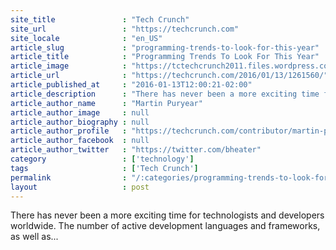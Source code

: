 ```yaml
---
site_title               : "Tech Crunch"
site_url                 : "https://techcrunch.com"
site_locale              : "en_US"
article_slug             : "programming-trends-to-look-for-this-year"
article_title            : "Programming Trends To Look For This Year"
article_image            : "https://tctechcrunch2011.files.wordpress.com/2015/11/shutterstock_323723186.jpg?w=764&h=400&crop=1"
article_url              : "https://techcrunch.com/2016/01/13/1261560/"
article_published_at     : "2016-01-13T12:00:21-02:00"
article_description      : "There has never been a more exciting time for technologists and developers worldwide. The number of active development languages and frameworks, as well as..."
article_author_name      : "Martin Puryear"
article_author_image     : null
article_author_biography : null
article_author_profile   : "https://techcrunch.com/contributor/martin-puryear/"
article_author_facebook  : null
article_author_twitter   : "https://twitter.com/bheater"
category                 : ['technology']
tags                     : ['Tech Crunch']
permalink                : "/:categories/programming-trends-to-look-for-this-year/"
layout                   : post
---
```


There has never been a more exciting time for technologists and developers worldwide. The number of active development languages and frameworks, as well as...
